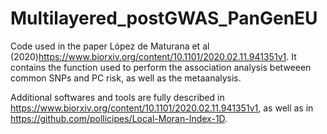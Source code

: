 # Multilayered_postGWAS_PanGenEU

Code used in the paper López de Maturana et al (2020)https://www.biorxiv.org/content/10.1101/2020.02.11.941351v1. It contains the function used to perform the association analysis betweeen common SNPs and PC risk, as well as the metaanalysis.

Additional softwares and tools are fully described in https://www.biorxiv.org/content/10.1101/2020.02.11.941351v1, as well as in https://github.com/pollicipes/Local-Moran-Index-1D. 
